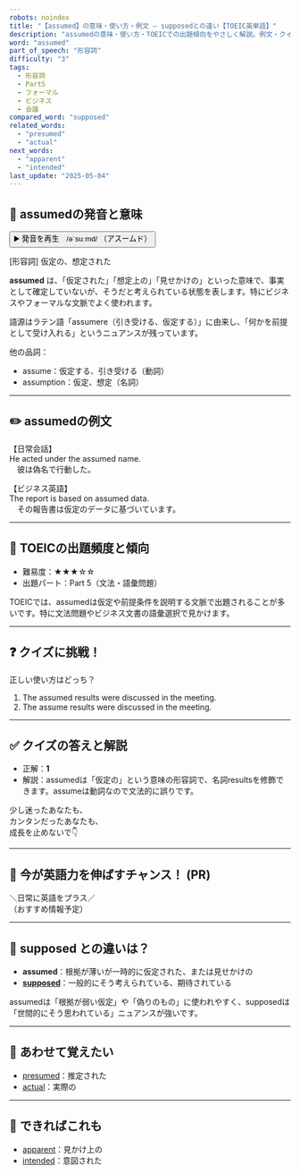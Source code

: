 ```yaml
---
robots: noindex
title: "【assumed】の意味・使い方・例文 ― supposedとの違い【TOEIC英単語】"
description: "assumedの意味・使い方・TOEICでの出題傾向をやさしく解説。例文・クイズ付きでsupposedとの違いもわかりやすく学べます。"
word: "assumed"
part_of_speech: "形容詞"
difficulty: "3"
tags:
  - 形容詞
  - Part5
  - フォーマル
  - ビジネス
  - 会議
compared_word: "supposed"
related_words:
  - "presumed"
  - "actual"
next_words:
  - "apparent"
  - "intended"
last_update: "2025-05-04"
---
```


## 🔰 assumedの発音と意味

<button class="play-audio" onclick="playTTS('assumed')">
  <span class="play-audio-main">
    ▶️ 発音を再生　/əˈsuːmd/
  </span>
  <span class="play-audio-sub">
    （アスームド）
  </span>
</button>

[形容詞] 仮定の、想定された

**assumed** は、「仮定された」「想定上の」「見せかけの」といった意味で、事実として確定していないが、そうだと考えられている状態を表します。特にビジネスやフォーマルな文脈でよく使われます。

語源はラテン語「assumere（引き受ける、仮定する）」に由来し、「何かを前提として受け入れる」というニュアンスが残っています。

他の品詞：  
- assume：仮定する、引き受ける（動詞）
- assumption：仮定、想定（名詞）

---

## ✏️ assumedの例文

【日常会話】  
He acted under the assumed name.  
　彼は偽名で行動した。

【ビジネス英語】  
The report is based on assumed data.  
　その報告書は仮定のデータに基づいています。

---

## 🎯 TOEICの出題頻度と傾向

- 難易度：★★★☆☆
- 出題パート：Part 5（文法・語彙問題）

TOEICでは、assumedは仮定や前提条件を説明する文脈で出題されることが多いです。特に文法問題やビジネス文書の語彙選択で見かけます。

---

## ❓ クイズに挑戦！

正しい使い方はどっち？

1. The assumed results were discussed in the meeting.  
2. The assume results were discussed in the meeting.

---

## ✅ クイズの答えと解説

- 正解：**1**
- 解説：assumedは「仮定の」という意味の形容詞で、名詞resultsを修飾できます。assumeは動詞なので文法的に誤りです。

少し迷ったあなたも、  
カンタンだったあなたも、  
成長を止めないで👇️

---

## 🚀 今が英語力を伸ばすチャンス！ (PR)

<div class="info-center">
＼日常に英語をプラス／<br>  
（おすすめ情報予定）
</div>

---

## 🤔  supposed との違いは？

- **assumed**：根拠が薄いが一時的に仮定された、または見せかけの
- **[supposed](/word/supposed/)**：一般的にそう考えられている、期待されている

assumedは「根拠が弱い仮定」や「偽りのもの」に使われやすく、supposedは「世間的にそう思われている」ニュアンスが強いです。

---

## 🧩 あわせて覚えたい

- [presumed](/word/presumed/)：推定された
- [actual](/word/actual/)：実際の

---

## 📖 できればこれも

- [apparent](/word/apparent/)：見かけ上の
- [intended](/word/intended/)：意図された

<!-- cvid: aid22_bid23 -->
